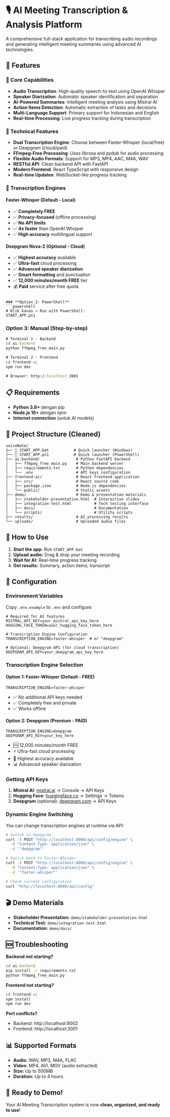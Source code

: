 # 🎙️ AI Meeting Transcription & Analysis Platform

A comprehensive full-stack application for transcribing audio recordings and generating intelligent meeting summaries using advanced AI technologies.

## 🌟 Features

### 🎯 Core Capabilities
- **Audio Transcription**: High-quality speech-to-text using OpenAI Whisper
- **Speaker Diarization**: Automatic speaker identification and separation
- **AI-Powered Summaries**: Intelligent meeting analysis using Mistral AI
- **Action Items Detection**: Automatic extraction of tasks and decisions
- **Multi-Language Support**: Primary support for Indonesian and English
- **Real-time Processing**: Live progress tracking during transcription

### 🔧 Technical Features
- **Dual Transcription Engine**: Choose between Faster-Whisper (local/free) or Deepgram (cloud/paid)
- **FFmpeg-Free Processing**: Uses librosa and pydub for audio processing
- **Flexible Audio Formats**: Support for MP3, MP4, AAC, M4A, WAV
- **RESTful API**: Clean backend API with FastAPI
- **Modern Frontend**: React TypeScript with responsive design
- **Real-time Updates**: WebSocket-like progress tracking

### 🚀 Transcription Engines

#### **Faster-Whisper** (Default - Local)
- ✅ **Completely FREE**
- ✅ **Privacy-focused** (offline processing)
- ✅ **No API limits**
- ✅ **4x faster** than OpenAI Whisper
- ✅ **High accuracy** multilingual support

#### **Deepgram Nova-2** (Optional - Cloud)
- ✅ **Highest accuracy** available
- ✅ **Ultra-fast** cloud processing
- ✅ **Advanced speaker diarization**
- ✅ **Smart formatting** and punctuation
- ✅ **12,000 minutes/month FREE** tier
- 💰 **Paid** service after free quota
```

### **Option 2: PowerShell**
```powershell
# Klik kanan → Run with PowerShell:
START_APP.ps1
```

### **Option 3: Manual (Step-by-step)**
```cmd
# Terminal 1 - Backend
cd ai-backend
python ffmpeg_free_main.py

# Terminal 2 - Frontend  
cd frontend-ai
npm run dev

# Browser: http://localhost:3001
```

## 📋 Requirements

- **Python 3.8+** dengan pip
- **Node.js 16+** dengan npm
- **Internet connection** (untuk AI models)

## 📁 Project Structure (Cleaned)

```
voiceNote/
├── 🚀 START_APP.bat           # Quick launcher (Windows)
├── 🚀 START_APP.ps1           # Quick launcher (PowerShell)
├── ai-backend/                # Python FastAPI backend
│   ├── ffmpeg_free_main.py    # Main backend server
│   ├── requirements.txt       # Python dependencies
│   └── .env                   # API keys configuration
├── frontend-ai/               # React frontend application
│   ├── src/                   # React source code
│   ├── package.json           # Node.js dependencies
│   └── public/                # Static assets
├── demo/                      # Demo & presentation materials
│   ├── stakeholder-presentation.html  # Interactive slides
│   ├── integration-test.html          # Tech testing interface
│   ├── docs/                          # Documentation
│   └── scripts/                       # Utility scripts
├── results/                   # AI processing results
└── uploads/                   # Uploaded audio files
```

## 🎯 How to Use

1. **Start the app:** Run `START_APP.bat`
2. **Upload audio:** Drag & drop your meeting recording
3. **Wait for AI:** Real-time progress tracking
4. **Get results:** Summary, action items, transcript

## 🔧 Configuration

### Environment Variables
Copy `.env.example` to `.env` and configure:

```env
# Required for AI features
MISTRAL_API_KEY=your_mistral_api_key_here
HUGGING_FACE_TOKEN=your_hugging_face_token_here

# Transcription Engine Configuration
TRANSCRIPTION_ENGINE=faster-whisper  # or "deepgram"

# Optional: Deepgram API (for cloud transcription)
DEEPGRAM_API_KEY=your_deepgram_api_key_here
```

### Transcription Engine Selection

#### Option 1: Faster-Whisper (Default - FREE)
```env
TRANSCRIPTION_ENGINE=faster-whisper
```
- ✅ No additional API keys needed
- ✅ Completely free and private
- ✅ Works offline

#### Option 2: Deepgram (Premium - PAID)
```env
TRANSCRIPTION_ENGINE=deepgram
DEEPGRAM_API_KEY=your_key_here
```
- 🆓 12,000 minutes/month FREE
- ⚡ Ultra-fast cloud processing
- 🎯 Highest accuracy available
- 📊 Advanced speaker diarization

### Getting API Keys

1. **Mistral AI**: [mistral.ai](https://mistral.ai) → Console → API Keys
2. **Hugging Face**: [huggingface.co](https://huggingface.co) → Settings → Tokens  
3. **Deepgram** (optional): [deepgram.com](https://deepgram.com) → API Keys

### Dynamic Engine Switching

You can change transcription engines at runtime via API:

```bash
# Switch to Deepgram
curl -X POST "http://localhost:8000/api/config/engine" \
  -H "Content-Type: application/json" \
  -d '"deepgram"'

# Switch back to Faster-Whisper  
curl -X POST "http://localhost:8000/api/config/engine" \
  -H "Content-Type: application/json" \
  -d '"faster-whisper"'

# Check current configuration
curl "http://localhost:8000/api/config"
```

## 🎬 Demo Materials

- **Stakeholder Presentation:** `demo/stakeholder-presentation.html`
- **Technical Test:** `demo/integration-test.html`
- **Documentation:** `demo/docs/`

## 🆘 Troubleshooting

**Backend not starting?**
```cmd
cd ai-backend
pip install -r requirements.txt
python ffmpeg_free_main.py
```

**Frontend not starting?**
```cmd
cd frontend-ai
npm install
npm run dev
```

**Port conflicts?**
- Backend: http://localhost:8002
- Frontend: http://localhost:3001

## 📊 Supported Formats

- **Audio:** WAV, MP3, M4A, FLAC
- **Video:** MP4, AVI, MOV (audio extracted)
- **Size:** Up to 500MB
- **Duration:** Up to 4 hours

## 🎉 Ready to Demo!

Your AI Meeting Transcription system is now **clean, organized, and ready to use**!
